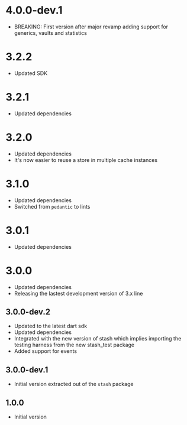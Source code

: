 # 4.0.0-dev.1

- BREAKING: First version after major revamp adding support for generics, vaults and statistics

# 3.2.2

- Updated SDK

# 3.2.1

- Updated dependencies

# 3.2.0

- Updated dependencies
- It's now easier to reuse a store in multiple cache instances
# 3.1.0

- Updated dependencies
- Switched from `pedantic` to lints

# 3.0.1

- Updated dependencies

# 3.0.0

- Updated dependencies
- Releasing the lastest development version of 3.x line

## 3.0.0-dev.2

- Updated to the latest dart sdk
- Updated dependencies
- Integrated with the new version of stash which implies importing the testing harness from the new stash_test package
- Added support for events

## 3.0.0-dev.1

- Initial version extracted out of the `stash` package

## 1.0.0

- Initial version